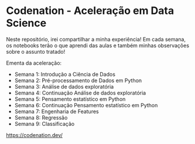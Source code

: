 # Codenation - Aceleração em Data Science

Neste repositório, irei compartilhar a minha experiência! Em cada semana, os notebooks terão o que aprendi das aulas e também minhas observações sobre o assunto tratado!

Ementa da aceleração:
- Semana 1: Introdução a Ciência de Dados
- Semana 2: Pré-processamento de Dados em Python
- Semana 3: Análise de dados exploratória
- Semana 4: Continuação Análise de dados exploratória
- Semana 5: Pensamento estatístico em Python
- Semana 6: Continuação Pensamento estatístico em Python
- Semana 7: Engenharia de Features
- Semana 8: Regressão
- Semana 9: Classificação

https://codenation.dev/
